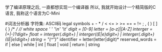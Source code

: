 学了编译原理之后, 一直都想实现一个编译器
所以, 我就开始设计一个精简版的C语言, 我称这个语言为C-Mini

#词法分析器
    字符集: ASCII码
    legal symbols 
        +   -   *   /   <   <=  >  >=  ==  =  !=  ;  ,  (  )  [  ]  {  }  /*  */   //
    white space
        ' '   '\n'   '\t'
    digit = [0-9]
    letter = [a-z]|[A-Z] 
    interger = (+|-)?digit+
    float = interger(.digit+) | interger((E|e)digit+) | interger(.digit+)((E|e)digit+)
    string = "(^")*"
    identifier = letter(letter|digit)*
    reserved_words = if | else | while | int | float | void | return | string